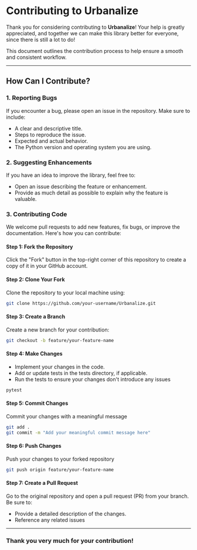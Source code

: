 # Contributing to Urbanalize

Thank you for considering contributing to **Urbanalize**! Your help is greatly appreciated, and together we can make this library better for everyone, since there is still a lot to do!

This document outlines the contribution process to help ensure a smooth and consistent workflow.

---

## How Can I Contribute?

### 1. Reporting Bugs
If you encounter a bug, please open an issue in the repository. Make sure to include:
- A clear and descriptive title.
- Steps to reproduce the issue.
- Expected and actual behavior.
- The Python version and operating system you are using.

### 2. Suggesting Enhancements
If you have an idea to improve the library, feel free to:
- Open an issue describing the feature or enhancement.
- Provide as much detail as possible to explain why the feature is valuable.

### 3. Contributing Code
We welcome pull requests to add new features, fix bugs, or improve the documentation. Here's how you can contribute:

#### Step 1: Fork the Repository
Click the "Fork" button in the top-right corner of this repository to create a copy of it in your GitHub account.

#### Step 2: Clone Your Fork
Clone the repository to your local machine using:
```bash
git clone https://github.com/your-username/Urbanalize.git
```

#### Step 3: Create a Branch
Create a new branch for your contribution:
```bash
git checkout -b feature/your-feature-name
```

#### Step 4: Make Changes
- Implement your changes in the code.
- Add or update tests in the tests directory, if applicable.
- Run the tests to ensure your changes don't introduce any issues
```bash
pytest
```

#### Step 5: Commit Changes
Commit your changes with a meaningful message
```bash
git add .
git commit -m "Add your meaningful commit message here"
```

#### Step 6: Push Changes
Push your changes to your forked repository
```bash
git push origin feature/your-feature-name
```

#### Step 7: Create a Pull Request
Go to the original repository and open a pull request (PR) from your branch. Be sure to:
- Provide a detailed description of the changes.
- Reference any related issues
  
---

### Thank you very much for your contribution!